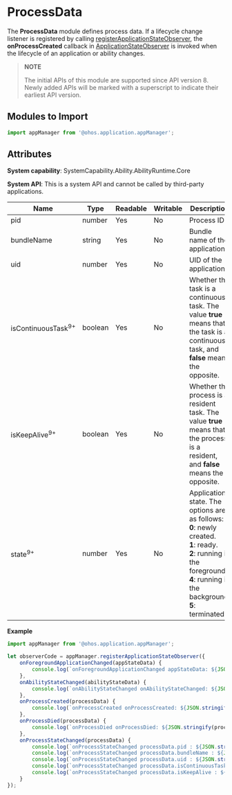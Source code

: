 # ProcessData

The **ProcessData** module defines process data. If a lifecycle change listener is registered by calling [registerApplicationStateObserver](js-apis-application-appManager.md#appmanagerregisterapplicationstateobserver8), the **onProcessCreated** callback in [ApplicationStateObserver](js-apis-inner-application-applicationStateObserver.md) is invoked when the lifecycle of an application or ability changes.

> **NOTE**
> 
> The initial APIs of this module are supported since API version 8. Newly added APIs will be marked with a superscript to indicate their earliest API version.

## Modules to Import

```ts
import appManager from '@ohos.application.appManager';
```

## Attributes

**System capability**: SystemCapability.Ability.AbilityRuntime.Core

**System API**: This is a system API and cannot be called by third-party applications.

| Name                    | Type    | Readable| Writable| Description                      |
| ----------------------- | ---------| ---- | ---- | ------------------------- |
| pid         | number   | Yes  | No  | Process ID.                   |
| bundleName  | string   | Yes  | No | Bundle name of the application.                 |
| uid         | number   | Yes  | No  | UID of the application.                 |
| isContinuousTask<sup>9+</sup>         | boolean   | Yes  | No  | Whether the task is a continuous task. The value **true** means that the task is a continuous task, and **false** means the opposite.                |
| isKeepAlive<sup>9+</sup>         | boolean   | Yes  | No  | Whether the process is a resident task. The value **true** means that the process is a resident, and **false** means the opposite.                  |
| state<sup>9+</sup>       | number   | Yes  | No  | Application state. The options are as follows:<br>**0**: newly created.<br>**1**: ready.<br>**2**: running in the foreground.<br>**4**: running in the background.<br>**5**: terminated.    |

**Example**
```ts
import appManager from '@ohos.application.appManager';

let observerCode = appManager.registerApplicationStateObserver({
    onForegroundApplicationChanged(appStateData) {
        console.log(`onForegroundApplicationChanged appStateData: ${JSON.stringify(appStateData)}`);
    },
    onAbilityStateChanged(abilityStateData) {
        console.log(`onAbilityStateChanged onAbilityStateChanged: ${JSON.stringify(abilityStateData)}`);
    },
    onProcessCreated(processData) {
        console.log(`onProcessCreated onProcessCreated: ${JSON.stringify(processData)}`);
    },
    onProcessDied(processData) {
        console.log(`onProcessDied onProcessDied: ${JSON.stringify(processData)}`);
    },
    onProcessStateChanged(processData) {
        console.log(`onProcessStateChanged processData.pid : ${JSON.stringify(processData.pid)}`);
        console.log(`onProcessStateChanged processData.bundleName : ${JSON.stringify(processData.bundleName)}`);
        console.log(`onProcessStateChanged processData.uid : ${JSON.stringify(processData.uid)}`);
        console.log(`onProcessStateChanged processData.isContinuousTask : ${JSON.stringify(processData.isContinuousTask)}`);
        console.log(`onProcessStateChanged processData.isKeepAlive : ${JSON.stringify(processData.isKeepAlive)}`);
    }
});
```
